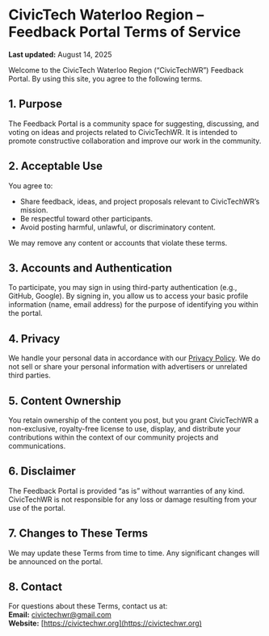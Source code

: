 # CivicTech Waterloo Region – Feedback Portal Terms of Service

**Last updated:** August 14, 2025

Welcome to the CivicTech Waterloo Region (“CivicTechWR”) Feedback Portal. By using this site, you agree to the following terms.

## 1. Purpose
The Feedback Portal is a community space for suggesting, discussing, and voting on ideas and projects related to CivicTechWR. It is intended to promote constructive collaboration and improve our work in the community.

## 2. Acceptable Use
You agree to:
- Share feedback, ideas, and project proposals relevant to CivicTechWR’s mission.
- Be respectful toward other participants.
- Avoid posting harmful, unlawful, or discriminatory content.

We may remove any content or accounts that violate these terms.

## 3. Accounts and Authentication
To participate, you may sign in using third-party authentication (e.g., GitHub, Google). By signing in, you allow us to access your basic profile information (name, email address) for the purpose of identifying you within the portal.

## 4. Privacy
We handle your personal data in accordance with our [Privacy Policy](https://civictechwr.github.io/CTWR-Organization-Documentation/Guidelines_%26_Templates/PrivacyPolicy/). We do not sell or share your personal information with advertisers or unrelated third parties.

## 5. Content Ownership
You retain ownership of the content you post, but you grant CivicTechWR a non-exclusive, royalty-free license to use, display, and distribute your contributions within the context of our community projects and communications.

## 6. Disclaimer
The Feedback Portal is provided “as is” without warranties of any kind. CivicTechWR is not responsible for any loss or damage resulting from your use of the portal.

## 7. Changes to These Terms
We may update these Terms from time to time. Any significant changes will be announced on the portal.

## 8. Contact
For questions about these Terms, contact us at:  
**Email:** civictechwr@gmail.com  
**Website:** [https://civictechwr.org](https://civictechwr.org)
